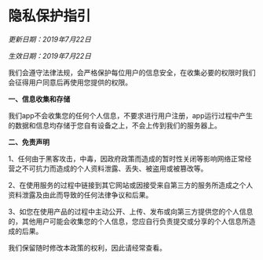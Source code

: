 # 隐私保护指引

*更新日期：2019年7月22日* 

*生效日期：2019年7月22日* 


我们会遵守法律法规，会严格保护每位用户的信息安全，在收集必要的权限时我们会征得用户同意后再使用您提供的权限。

**一、信息收集和存储**

我们app不会收集您的任何个人信息，不要求进行用户注册，app运行过程中产生的数据和信息均存储于您自有设备之上，不会上传到我们的服务器上。



**二、免责声明**

1、任何由于黑客攻击，中毒，因政府政策而造成的暂时性关闭等影响网络正常经营之不可抗力而造成的个人资料泄露、丢失、被盗用或被篡改等。

2、在使用服务的过程中链接到其它网站或因接受来自第三方的服务所造成之个人资料泄露及由此而导致的任何法律争议和后果。

3、如您在使用产品的过程中主动公开、上传、发布或向第三方提供您的个人信息的，其他用户可能会收集您的个人信息，您应自行负责提交或分享的个人信息所造成的后果。

我们保留随时修改本政策的权利，因此请经常查看。


